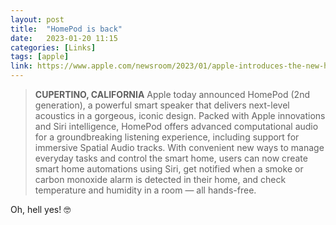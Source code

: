```yaml
---
layout: post
title:  "HomePod is back"
date:   2023-01-20 11:15
categories: [Links]
tags: [apple]
link: https://www.apple.com/newsroom/2023/01/apple-introduces-the-new-homepod-with-breakthrough-sound-and-intelligence/
---
```


>**CUPERTINO, CALIFORNIA** Apple today announced HomePod (2nd generation), a powerful smart speaker that delivers next-level acoustics in a gorgeous, iconic design. Packed with Apple innovations and Siri intelligence, HomePod offers advanced computational audio for a groundbreaking listening experience, including support for immersive Spatial Audio tracks. With convenient new ways to manage everyday tasks and control the smart home, users can now create smart home automations using Siri, get notified when a smoke or carbon monoxide alarm is detected in their home, and check temperature and humidity in a room — all hands-free.

Oh, hell yes! 🤓
